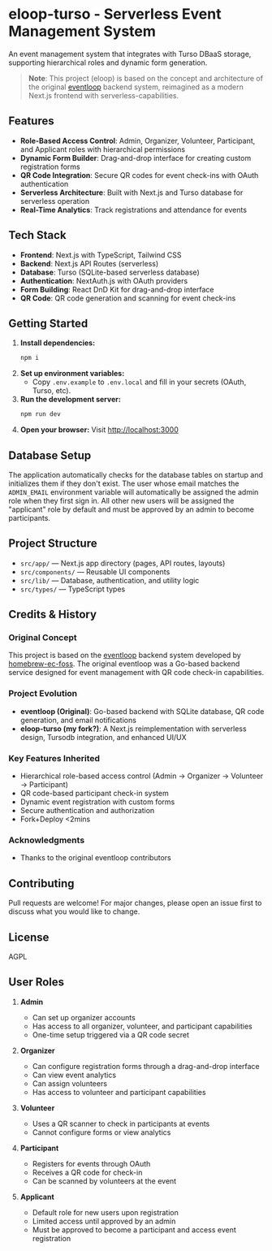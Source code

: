 # eloop-turso - Serverless Event Management System

An event management system that integrates with Turso DBaaS storage, supporting hierarchical roles and dynamic form generation.

> **Note**: This project (eloop) is based on the concept and architecture of the original [eventloop](https://github.com/homebrew-ec-foss/eventloop) backend system, reimagined as a modern Next.js frontend with serverless-capabilities.

## Features

- **Role-Based Access Control**: Admin, Organizer, Volunteer, Participant, and Applicant roles with hierarchical permissions
- **Dynamic Form Builder**: Drag-and-drop interface for creating custom registration forms
- **QR Code Integration**: Secure QR codes for event check-ins with OAuth authentication
- **Serverless Architecture**: Built with Next.js and Turso database for serverless operation
- **Real-Time Analytics**: Track registrations and attendance for events

## Tech Stack

- **Frontend**: Next.js with TypeScript, Tailwind CSS
- **Backend**: Next.js API Routes (serverless)
- **Database**: Turso (SQLite-based serverless database)
- **Authentication**: NextAuth.js with OAuth providers
- **Form Building**: React DnD Kit for drag-and-drop interface
- **QR Code**: QR code generation and scanning for event check-ins

## Getting Started

1. **Install dependencies:**
   ```bash
   npm i
   ```
2. **Set up environment variables:**
   - Copy `.env.example` to `.env.local` and fill in your secrets (OAuth, Turso, etc).
3. **Run the development server:**
   ```bash
   npm run dev
   ```
4. **Open your browser:**
   Visit [http://localhost:3000](http://localhost:3000)

## Database Setup

The application automatically checks for the database tables on startup and initializes them if they don't exist. The user whose email matches the `ADMIN_EMAIL` environment variable will automatically be assigned the admin role when they first sign in. All other new users will be assigned the "applicant" role by default and must be approved by an admin to become participants.

## Project Structure

- `src/app/` — Next.js app directory (pages, API routes, layouts)
- `src/components/` — Reusable UI components
- `src/lib/` — Database, authentication, and utility logic
- `src/types/` — TypeScript types

## Credits & History

### Original Concept
This project is based on the [eventloop](https://github.com/homebrew-ec-foss/eventloop) backend system developed by [homebrew-ec-foss](https://github.com/homebrew-ec-foss). The original eventloop was a Go-based backend service designed for event management with QR code check-in capabilities.

### Project Evolution
- **eventloop (Original)**: Go-based backend with SQLite database, QR code generation, and email notifications
- **eloop-turso (my fork?)**: A Next.js reimplementation with serverless design, Tursodb integration, and enhanced UI/UX

### Key Features Inherited
- Hierarchical role-based access control (Admin → Organizer → Volunteer → Participant)
- QR code-based participant check-in system
- Dynamic event registration with custom forms
- Secure authentication and authorization
- Fork+Deploy <2mins

### Acknowledgments
- Thanks to the original eventloop contributors

## Contributing

Pull requests are welcome! For major changes, please open an issue first to discuss what you would like to change.

## License

AGPL

## User Roles

1. **Admin**
   - Can set up organizer accounts
   - Has access to all organizer, volunteer, and participant capabilities
   - One-time setup triggered via a QR code secret

2. **Organizer**
   - Can configure registration forms through a drag-and-drop interface
   - Can view event analytics
   - Can assign volunteers
   - Has access to volunteer and participant capabilities

3. **Volunteer**
   - Uses a QR scanner to check in participants at events
   - Cannot configure forms or view analytics

4. **Participant**
   - Registers for events through OAuth
   - Receives a QR code for check-in
   - Can be scanned by volunteers at the event

5. **Applicant**
   - Default role for new users upon registration
   - Limited access until approved by an admin
   - Must be approved to become a participant and access event registration